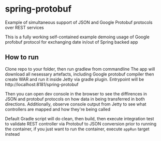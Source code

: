 # spring-protobuf
Example of simultaneous support of JSON and Google Protobuf protocols over REST services

This is a fully working self-contained example demoing usage of Google profobuf protocol for exchanging date in/out of Spring backed app

## How to run
Clone repo to your folder, then run gradlew from commandline The app will download all nesessary artefacts, including Google protobuf compiler
then create WAR and run it inside Jetty via gradle plugin. Entrypoint will be http://localhost:8181/spring-protobuf

Then you can open dev console in the browser to see the diffirences in JSON and protobuf protocols on how data in being transferred in both directions.
Additionally, observe console output from Jetty to see what controllers are mapped and how they're being called

Default Gradle script will do clean, then build, then execute integration test to validate REST controller via Protobuf to JSON conversion prior to running the container,
if you just want to run the container, execute `appRun` target instead 